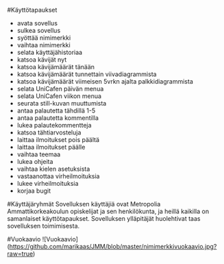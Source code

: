 #Käyttötapaukset

- avata sovellus
- sulkea sovellus
- syöttää nimimerkki
- vaihtaa nimimerkki
- selata käyttäjähistoriaa
- katsoa kävijät nyt
- katsoa kävijämäärät tänään
- katsoa kävijämäärät tunnettain viivadiagrammista
- katsoa kävijämäärät viimeisen 5vrkn ajalta palkkidiagrammista
- selata UniCafen päivän menua
- selata UniCafen viikon menua
- seurata still-kuvan muuttumista
- antaa palautetta tähdillä 1-5
- antaa palautetta kommentilla
- lukea palautekommentteja
- katsoa tähtiarvosteluja
- laittaa ilmoitukset pois päältä
- laittaa ilmoitukset päälle
- vaihtaa teemaa
- lukea ohjeita
- vaihtaa kielen asetuksista
- vastaanottaa virheilmoituksia
- lukee virheilmoituksia
- korjaa bugit

#Käyttäjäryhmät
Sovelluksen käyttäjiä ovat Metropolia Ammattikorkeakoulun opiskelijat ja sen henkilökunta, 
ja heillä kaikilla on samanlaiset käyttötapaukset. Sovelluksen ylläpitäjät huolehtivat taas 
sovelluksen toimimisesta. 

#Vuokaavio
![Vuokaavio] (https://github.com/marikaas/JMM/blob/master/nimimerkkivuokaavio.jpg?raw=true)
